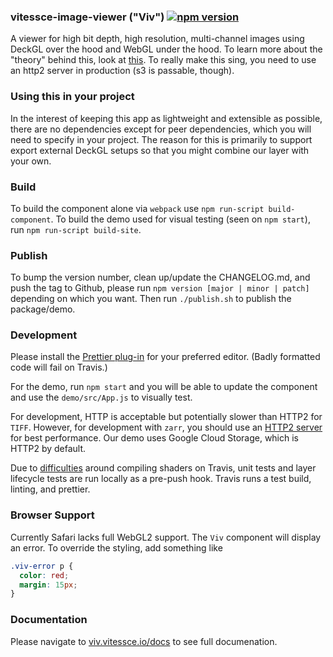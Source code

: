 ### vitessce-image-viewer ("Viv") [![npm version](https://badge.fury.io/js/%40hubmap%2Fvitessce-image-viewer.svg)](https://badge.fury.io/js/%40hubmap%2Fvitessce-image-viewer)

A viewer for high bit depth, high resolution, multi-channel images using DeckGL
over the hood and WebGL under the hood. To learn more about the "theory" behind
this, look at [this](image_rendering_docs/IMAGE_RENDERING.md). To really make this sing, you need to
use an http2 server in production (s3 is passable, though).

### Using this in your project

In the interest of keeping this app as lightweight and extensible as possible,
there are no dependencies except for peer dependencies, which you will need to specify in your project.
The reason for this is primarily to support export external DeckGL setups so that
you might combine our layer with your own.

### Build

To build the component alone via `webpack` use `npm run-script build-component`.
To build the demo used for visual testing (seen on `npm start`), run
`npm run-script build-site`.

### Publish

To bump the version number, clean up/update the CHANGELOG.md, and push the tag to Github,
please run `npm version [major | minor | patch]` depending on which you want. Then run `./publish.sh` to publish the package/demo.

### Development

Please install the [Prettier plug-in](https://prettier.io/docs/en/editors.html)
for your preferred editor. (Badly formatted code will fail on Travis.)

For the demo, run `npm start` and you will be able to update the component and use the
`demo/src/App.js` to visually test.

For development,
HTTP is acceptable but potentially slower than HTTP2 for `TIFF`. However, for
development with `zarr`, you should use an [HTTP2 server](https://github.com/GoogleChromeLabs/simplehttp2server)
for best performance. Our demo
uses Google Cloud Storage, which is HTTP2 by default.

Due to [difficulties](https://github.com/hubmapconsortium/vitessce-image-viewer/issues/103) around compiling shaders on Travis, unit tests and layer lifecycle
tests are run locally as a pre-push hook. Travis runs a test build, linting, and prettier.

### Browser Support

Currently Safari lacks full WebGL2 support. The `Viv` component will display an error. To override the styling, add something like

```css
.viv-error p {
  color: red;
  margin: 15px;
}
```

### Documentation

Please navigate to [viv.vitessce.io/docs](http://viv.vitessce.io/docs) to see full documenation.
